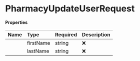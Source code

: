 # PharmacyUpdateUserRequest



**Properties**

| Name | Type | Required | Description |
| :-------- | :----------| :----------| :----------|
    | firstName | string | ❌ |  |
    | lastName | string | ❌ |  |




<!-- This file was generated by liblab | https://liblab.com/ -->